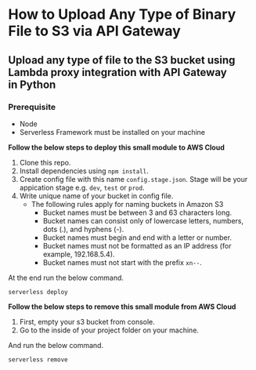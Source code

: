 # How to Upload Any Type of Binary File to S3 via API Gateway

## Upload any type of file to the S3 bucket using Lambda proxy integration with API Gateway in Python


### Prerequisite
- Node
- Serverless Framework must be installed on your machine

**Follow the below steps to deploy this small module to AWS Cloud** 

1. Clone this repo.
2. Install dependencies using `npm install`.
3. Create config file with this name `config.stage.json`. Stage will be your appication stage e.g. `dev`, `test` or `prod`.
4. Write unique name of your bucket in config file.
    * The following rules apply for naming buckets in Amazon S3
        - Bucket names must be between 3 and 63 characters long.
        - Bucket names can consist only of lowercase letters, numbers, dots (.), and hyphens (-). 
        - Bucket names must begin and end with a letter or number.
        - Bucket names must not be formatted as an IP address (for example, 192.168.5.4). 
        - Bucket names must not start with the prefix `xn--`.

At the end run the below command.
```
serverless deploy
```

**Follow the below steps to remove this small module from AWS Cloud** 

1. First, empty your s3 bucket from console.
2. Go to the inside of your project folder on your machine.

And run the below command.
```
serverless remove
```

